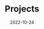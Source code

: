 ---
title: Projects
date: 2022-10-24

type: landing

sections:
  - block: markdown
    content:
      title: Projects
      text: >
        <p>Explore the innovative projects that are contributing to future of technology. From practical solutions to visionary concepts, each project reflects our laboratory's commitment to technical excellence and the relentless pursuit of significant advances. In our laboratory, excellence is measured by projects that challenge the boundaries of what is possible. Each initiative reflects not only the advanced application of artificial intelligence and other contemporary technology topics, but also an unwavering commitment to solving complex problems.
        
  - block: slider
    content:
      slides:
      - title: '[**Research Projects**](researchProjects/_index.md)'
        content:
        align: center
        background:
          image:
            filename: bg_projects.png
            filters:
              brightness: 0.7
          position: right
      - title: '[**R&D**](https://www.example.com)'
        content:
        align: center
        background:
          image:
            filename: bg_projects.png
            filters:
              brightness: 0.7
          position: right
      - title: '[**Knowledge &<br>Training**](https://www.example.com)'
        content:
        align: center
        background:
          image:
            filename: bg_projects.png
            filters:
              brightness: 0.7
          position: right

    design:
      # Slide height is automatic unless you force a specific height (e.g. '400px')
      slide_height: ''
      is_fullscreen: true
      # Automatically transition through slides?
      loop: false
      # Duration of transition between slides (in ms)
      interval: 2000
---